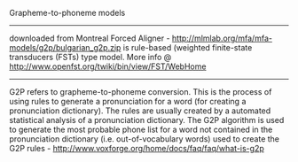Grapheme-to-phoneme models
_____________
downloaded from Montreal Forced Aligner - http://mlmlab.org/mfa/mfa-models/g2p/bulgarian_g2p.zip is rule-based (weighted finite-state transducers (FSTs) type model. 
More info @ http://www.openfst.org/twiki/bin/view/FST/WebHome

______
G2P refers to grapheme-to-phoneme conversion.  This is the process of using rules to generate a pronunciation for a word (for creating a pronunciation dictionary).  The rules are usually created by a automated statistical analysis of a pronunciation dictionary. The G2P algorithm is used to generate the most probable phone list for a word not contained in the pronunciation dictionary (i.e. out-of-vocabulary words) used to create the G2P rules - http://www.voxforge.org/home/docs/faq/faq/what-is-g2p
